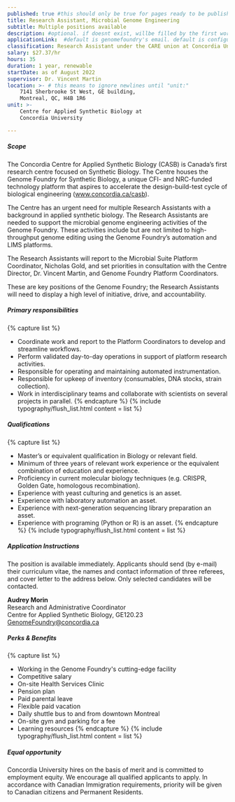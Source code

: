```yaml
---
published: true #this should only be true for pages ready to be published
title: Research Assistant, Microbial Genome Engineering 
subtitle: Multiple positions available
description: #optional. if doesnt exist, willbe filled by the first words of the content
applicationLink:  #default is genomefoundry's email. default is configured in _config.yml
classification: Research Assistant under the CARE union at Concordia University
salary: $27.37/hr
hours: 35
duration: 1 year, renewable
startDate: as of August 2022
supervisor: Dr. Vincent Martin
location: >- # this means to ignore newlines until "unit:"
    7141 Sherbrooke St West, GE building,  
    Montreal, QC, H4B 1R6
unit: >-
    Centre for Applied Synthetic Biology at  
    Concordia University

---
```


<!-- - **Classification:**  
    Research Assistant under the CARE union at Concordia University
- **Salary:**  
    $27.37/hr
- **Weekly Hours:**  
    35
- **Duration:**  
    1 year, renewable
- **Start Date:**  
    as of August 2022
- **Principal Investigator or Immediate Supervisor:**  
    Dr. Vincent Martin
- **Location:**  
    7141 Sherbrooke St West, GE building,  
    Montreal, QC, H4B 1R6
- **Unit:**  
    Centre for Applied Synthetic Biology at  
    Concordia University -->

##### Scope

The Concordia Centre for Applied Synthetic Biology (CASB) is Canada’s first research centre focused on Synthetic Biology. The Centre houses the Genome Foundry for Synthetic Biology, a unique CFI- and NRC-funded technology platform that aspires to accelerate the design-build-test cycle of biological engineering (www.concordia.ca/casb).

The Centre has an urgent need for multiple Research Assistants with a background in applied synthetic biology. The Research Assistants are needed to support the microbial genome engineering activities of the Genome Foundry. These activities include but are not limited to high-throughput genome editing using the Genome Foundry’s automation and LIMS platforms.

The Research Assistants will report to the Microbial Suite Platform Coordinator, Nicholas Gold, and set priorities in consultation with the Centre Director, Dr. Vincent Martin, and Genome Foundry Platform Coordinators.

These are key positions of the Genome Foundry; the Research Assistants will need to display a high level of initiative, drive, and accountability.


##### Primary responsibilities

{% capture list %}
- Coordinate work and report to the Platform Coordinators to develop and streamline workflows.
- Perform validated day-to-day operations in support of platform research activities.
- Responsible for operating and maintaining automated instrumentation.
- Responsible for upkeep of inventory (consumables, DNA stocks, strain collection).
- Work in interdisciplinary teams and collaborate with scientists on several projects in parallel.
{% endcapture %}
{% include typography/flush_list.html content = list %}


##### Qualifications

{% capture list %}
- Master’s or equivalent qualification in Biology or relevant field.
- Minimum of three years of relevant work experience or the equivalent combination of education and experience.
- Proficiency in current molecular biology techniques (e.g. CRISPR, Golden Gate, homologous recombination).
- Experience with yeast culturing and genetics is an asset.
- Experience with laboratory automation an asset.
- Experience with next-generation sequencing library preparation an asset.
- Experience with programing (Python or R) is an asset.
{% endcapture %}
{% include typography/flush_list.html content = list %}


##### Application Instructions

The position is available immediately. Applicants should send (by e-mail) their curriculum vitae, the names and contact information of three referees, and cover letter to the address below. Only selected candidates will be contacted.

**Audrey Morin**  
Research and Administrative Coordinator  
Centre for Applied Synthetic Biology, GE120.23  
[GenomeFoundry@concordia.ca](mailto:GenomeFoundry@concordia.ca)

##### Perks & Benefits

{% capture list %}
- Working in the Genome Foundry's cutting-edge facility
- Competitive salary
- On-site Health Services Clinic
- Pension plan
- Paid parental leave
- Flexible paid vacation
- Daily shuttle bus to and from downtown Montreal
- On-site gym and parking for a fee
- Learning resources
{% endcapture %}
{% include typography/flush_list.html content = list %}


##### Equal opportunity
Concordia University hires on the basis of merit and is committed to employment equity. We encourage all qualified applicants to apply. In accordance with Canadian Immigration requirements, priority will be given to Canadian citizens and Permanent Residents.
